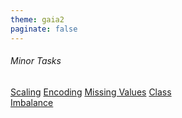 ```yaml
---
theme: gaia2
paginate: false
---
```


<!-- _class: lead -->

###### Minor Tasks

<div class="dashboard-tiles">
  <a class="tile-link" href="aiml/minor/test1.html">Scaling</a>
  <a class="tile-link" href="aiml/minor/test2.html">Encoding</a>
  <a class="tile-link" href="aiml/minor/test3.html">Missing Values</a>
  <a class="tile-link" href="aiml/minor/imb.html">Class<br>Imbalance</a>
</div>
